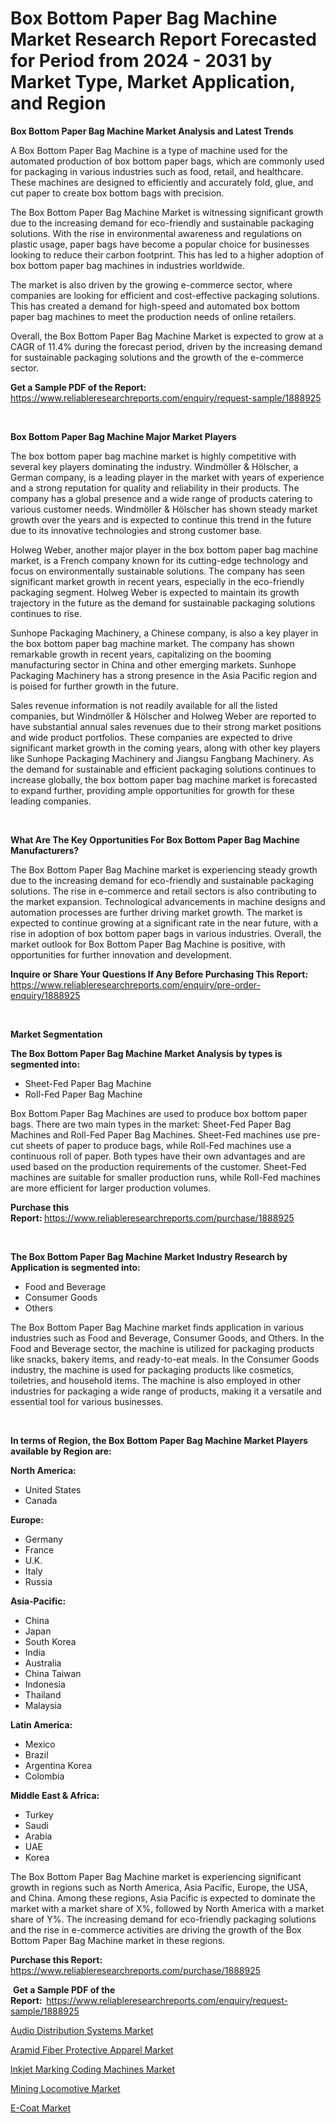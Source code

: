 <p><h1>Box Bottom Paper Bag Machine Market Research Report Forecasted for Period from 2024 -  2031 by Market Type, Market Application, and Region</h1></p><p><strong>Box Bottom Paper Bag Machine Market Analysis and Latest Trends</strong></p>
<p><p>A Box Bottom Paper Bag Machine is a type of machine used for the automated production of box bottom paper bags, which are commonly used for packaging in various industries such as food, retail, and healthcare. These machines are designed to efficiently and accurately fold, glue, and cut paper to create box bottom bags with precision.</p><p>The Box Bottom Paper Bag Machine Market is witnessing significant growth due to the increasing demand for eco-friendly and sustainable packaging solutions. With the rise in environmental awareness and regulations on plastic usage, paper bags have become a popular choice for businesses looking to reduce their carbon footprint. This has led to a higher adoption of box bottom paper bag machines in industries worldwide.</p><p>The market is also driven by the growing e-commerce sector, where companies are looking for efficient and cost-effective packaging solutions. This has created a demand for high-speed and automated box bottom paper bag machines to meet the production needs of online retailers.</p><p>Overall, the Box Bottom Paper Bag Machine Market is expected to grow at a CAGR of 11.4% during the forecast period, driven by the increasing demand for sustainable packaging solutions and the growth of the e-commerce sector.</p></p>
<p><strong>Get a Sample PDF of the Report:&nbsp;</strong> <a href="https://www.reliableresearchreports.com/enquiry/request-sample/1888925">https://www.reliableresearchreports.com/enquiry/request-sample/1888925</a></p>
<p>&nbsp;</p>
<p><strong>Box Bottom Paper Bag Machine Major Market Players</strong></p>
<p><p>The box bottom paper bag machine market is highly competitive with several key players dominating the industry. Windmöller & Hölscher, a German company, is a leading player in the market with years of experience and a strong reputation for quality and reliability in their products. The company has a global presence and a wide range of products catering to various customer needs. Windmöller & Hölscher has shown steady market growth over the years and is expected to continue this trend in the future due to its innovative technologies and strong customer base.</p><p>Holweg Weber, another major player in the box bottom paper bag machine market, is a French company known for its cutting-edge technology and focus on environmentally sustainable solutions. The company has seen significant market growth in recent years, especially in the eco-friendly packaging segment. Holweg Weber is expected to maintain its growth trajectory in the future as the demand for sustainable packaging solutions continues to rise.</p><p>Sunhope Packaging Machinery, a Chinese company, is also a key player in the box bottom paper bag machine market. The company has shown remarkable growth in recent years, capitalizing on the booming manufacturing sector in China and other emerging markets. Sunhope Packaging Machinery has a strong presence in the Asia Pacific region and is poised for further growth in the future.</p><p>Sales revenue information is not readily available for all the listed companies, but Windmöller & Hölscher and Holweg Weber are reported to have substantial annual sales revenues due to their strong market positions and wide product portfolios. These companies are expected to drive significant market growth in the coming years, along with other key players like Sunhope Packaging Machinery and Jiangsu Fangbang Machinery. As the demand for sustainable and efficient packaging solutions continues to increase globally, the box bottom paper bag machine market is forecasted to expand further, providing ample opportunities for growth for these leading companies.</p></p>
<p>&nbsp;</p>
<p><strong>What Are The Key Opportunities For Box Bottom Paper Bag Machine Manufacturers?</strong></p>
<p><p>The Box Bottom Paper Bag Machine market is experiencing steady growth due to the increasing demand for eco-friendly and sustainable packaging solutions. The rise in e-commerce and retail sectors is also contributing to the market expansion. Technological advancements in machine designs and automation processes are further driving market growth. The market is expected to continue growing at a significant rate in the near future, with a rise in adoption of box bottom paper bags in various industries. Overall, the market outlook for Box Bottom Paper Bag Machine is positive, with opportunities for further innovation and development.</p></p>
<p><strong>Inquire or Share Your Questions If Any Before Purchasing This Report:</strong> <a href="https://www.reliableresearchreports.com/enquiry/pre-order-enquiry/1888925">https://www.reliableresearchreports.com/enquiry/pre-order-enquiry/1888925</a></p>
<p>&nbsp;</p>
<p><strong>Market Segmentation</strong></p>
<p><strong>The Box Bottom Paper Bag Machine Market Analysis by types is segmented into:</strong></p>
<p><ul><li>Sheet-Fed Paper Bag Machine</li><li>Roll-Fed Paper Bag Machine</li></ul></p>
<p><p>Box Bottom Paper Bag Machines are used to produce box bottom paper bags. There are two main types in the market: Sheet-Fed Paper Bag Machines and Roll-Fed Paper Bag Machines. Sheet-Fed machines use pre-cut sheets of paper to produce bags, while Roll-Fed machines use a continuous roll of paper. Both types have their own advantages and are used based on the production requirements of the customer. Sheet-Fed machines are suitable for smaller production runs, while Roll-Fed machines are more efficient for larger production volumes.</p></p>
<p><strong>Purchase this Report:&nbsp;</strong><a href="https://www.reliableresearchreports.com/purchase/1888925">https://www.reliableresearchreports.com/purchase/1888925</a></p>
<p>&nbsp;</p>
<p><strong>The Box Bottom Paper Bag Machine Market Industry Research by Application is segmented into:</strong></p>
<p><ul><li>Food and Beverage</li><li>Consumer Goods</li><li>Others</li></ul></p>
<p><p>The Box Bottom Paper Bag Machine market finds application in various industries such as Food and Beverage, Consumer Goods, and Others. In the Food and Beverage sector, the machine is utilized for packaging products like snacks, bakery items, and ready-to-eat meals. In the Consumer Goods industry, the machine is used for packaging products like cosmetics, toiletries, and household items. The machine is also employed in other industries for packaging a wide range of products, making it a versatile and essential tool for various businesses.</p></p>
<p>&nbsp;</p>
<p><strong>In terms of Region, the Box Bottom Paper Bag Machine Market Players available by Region are:</strong></p>
<p>
    <p> <strong> North America: </strong>
        <ul>
            <li>United States</li>
            <li>Canada</li>
        </ul>
        </p> 
    <p> <strong> Europe: </strong>
        <ul>
            <li>Germany</li>
            <li>France</li>
            <li>U.K.</li>
            <li>Italy</li>
            <li>Russia</li>
        </ul>
        </p> 
    <p> <strong> Asia-Pacific: </strong>
        <ul>
            <li>China</li>
            <li>Japan</li>
            <li>South Korea</li>
            <li>India</li>
            <li>Australia</li>
            <li>China Taiwan</li>
            <li>Indonesia</li>
            <li>Thailand</li>
            <li>Malaysia</li>
        </ul>
        </p> 
    <p> <strong> Latin America: </strong>
        <ul>
            <li>Mexico</li>
            <li>Brazil</li>
            <li>Argentina Korea</li>
            <li>Colombia</li>
        </ul>
        </p> 
    <p> <strong> Middle East & Africa: </strong>
        <ul>
            <li>Turkey</li>
            <li>Saudi</li>
            <li>Arabia</li>
            <li>UAE</li>
            <li>Korea</li>
        </ul>
    </p>
    </p>
<p><p>The Box Bottom Paper Bag Machine market is experiencing significant growth in regions such as North America, Asia Pacific, Europe, the USA, and China. Among these regions, Asia Pacific is expected to dominate the market with a market share of X%, followed by North America with a market share of Y%. The increasing demand for eco-friendly packaging solutions and the rise in e-commerce activities are driving the growth of the Box Bottom Paper Bag Machine market in these regions.</p></p>
<p><strong>Purchase this Report: </strong><a href="https://www.reliableresearchreports.com/purchase/1888925">https://www.reliableresearchreports.com/purchase/1888925</a></p>
<p>&nbsp;<strong>Get a Sample PDF of the Report:&nbsp;&nbsp;</strong><a href="https://www.reliableresearchreports.com/enquiry/request-sample/1888925">https://www.reliableresearchreports.com/enquiry/request-sample/1888925</a></p>
<p><strong></strong></p>
<p><p><a href="https://view.publitas.com/reportprime-1/audio-distribution-systems-market-challenges-opportunities-and-growth-drivers-and-major-market-players-forecasted-for-period-from-2024-2031/">Audio Distribution Systems Market</a></p><p><a href="https://picayune-night-cbd.notion.site/Aramid-Fiber-Protective-Apparel-Market-Challenges-Opportunities-and-Growth-Drivers-and-Major-Mark-0327221802c442c7aa9bc6767e01cec4">Aramid Fiber Protective Apparel Market</a></p><p><a href="https://butternut-bug-553.notion.site/Inkjet-Marking-Coding-Machines-Market-Growth-Market-Trends-COVID-19-Impact-and-Forecasts-for-peri-29fd723d2d80461f91ba813c29d1fe05">Inkjet Marking Coding Machines Market</a></p><p><a href="https://view.publitas.com/reportprime-1/mining-locomotive-market-furnish-information-about-market-size-market-share-market-dynamics-and-projections-spanning-from-2024-to-2031/">Mining Locomotive Market</a></p><p><a href="https://five-trouble-98a.notion.site/E-Coat-Market-Size-Global-Industry-Overview-Market-Segmentation-and-Forecast-2024-to-2031-7298c26ac20c4ab58d9fc4b0c3f17551">E-Coat Market</a></p></p>